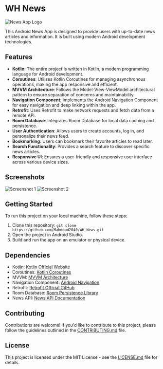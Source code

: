 # WH News

![News App Logo](app_logo.png)

This Android News App is designed to provide users with up-to-date news articles and information. It is built using modern Android development technologies.

## Features

- **Kotlin**: The entire project is written in Kotlin, a modern programming language for Android development.
- **Coroutines**: Utilizes Kotlin Coroutines for managing asynchronous operations, making the app responsive and efficient.
- **MVVM Architecture**: Follows the Model-View-ViewModel architectural pattern to ensure separation of concerns and maintainability.
- **Navigation Component**: Implements the Android Navigation Component for easy navigation and deep linking within the app.
- **Retrofit**: Uses Retrofit to make network requests and fetch data from a remote API.
- **Room Database**: Integrates Room Database for local data caching and persistence.
- **User Authentication**: Allows users to create accounts, log in, and personalize their news feed.
- **Bookmarking**: Users can bookmark their favorite articles to read later.
- **Search Functionality**: Provides a search feature to discover specific news articles.
- **Responsive UI**: Ensures a user-friendly and responsive user interface across various device sizes.

## Screenshots

![Screenshot 1](screenshots/screenshot1.png)
![Screenshot 2](screenshots/screenshot2.png)

## Getting Started

To run this project on your local machine, follow these steps:

1. Clone this repository: `git clone https://github.com/Mahmoud2040/WH_News.git`
2. Open the project in Android Studio.
3. Build and run the app on an emulator or physical device.

## Dependencies

- Kotlin: [Kotlin Official Website](https://kotlinlang.org/)
- Coroutines: [Kotlin Coroutines](https://developer.android.com/kotlin/coroutines)
- MVVM: [MVVM Architecture](https://developer.android.com/jetpack/guide#recommended-app-arch)
- Navigation Component: [Android Navigation](https://developer.android.com/guide/navigation)
- Retrofit: [Retrofit Official GitHub](https://github.com/square/retrofit)
- Room Database: [Room Persistence Library](https://developer.android.com/topic/libraries/architecture/room)
- News API: [News API Documentation](https://newsapi.org/docs)

## Contributing

Contributions are welcome! If you'd like to contribute to this project, please follow the guidelines outlined in the [CONTRIBUTING.md](CONTRIBUTING.md) file.

## License

This project is licensed under the MIT License - see the [LICENSE.md](LICENSE.md) file for details.
